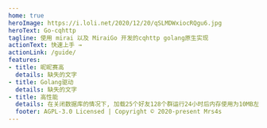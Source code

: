 ```yaml
---
home: true
heroImage: https://i.loli.net/2020/12/20/qSLMDWxiocRQgu6.jpg
heroText: Go-cqhttp
tagline: 使用 mirai 以及 MiraiGo 开发的cqhttp golang原生实现
actionText: 快速上手 →
actionLink: /guide/
features:
- title: 昵昵赛高
  details: 缺失的文字
- title: Golang驱动
  details: 缺失的文字
- title: 高性能
  details: 在关闭数据库的情况下, 加载25个好友128个群运行24小时后内存使用为10MB左右. 开启数据库后内存使用将根据消息量增加10-20MB.
  footer: AGPL-3.0 Licensed | Copyright © 2020-present Mrs4s
---
```

